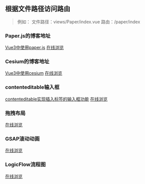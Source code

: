 ## 根据文件路径访问路由
> 例如：
> 文件路径：views/Paper/index.vue
> 路由：/paper/index

### Paper.js的博客地址
[Vue3中使用paper.js](https://blog.csdn.net/qq_44775782/article/details/137052080)
[在线浏览](https://rmq767.github.io/Vue3-Demo/#/paper/index)

### Cesium的博客地址
[Vue3中使用cesium](https://blog.csdn.net/qq_44775782/article/details/138565105)
[在线浏览](https://rmq767.github.io/Vue3-Demo/#/cesium/getData)

### contenteditable输入框
[contenteditable实现插入标签的输入框功能](https://blog.csdn.net/qq_44775782/article/details/139302247)
[在线浏览](https://rmq767.github.io/Vue3-Demo/#/fneditor/index)

### 拖拽布局
<!-- [contenteditable实现插入标签的输入框功能](https://blog.csdn.net/qq_44775782/article/details/139302247) -->
[在线浏览](https://rmq767.github.io/Vue3-Demo/#/draglayout/index)

### GSAP滚动动画
[在线浏览](https://rmq767.github.io/Vue3-Demo/#/gsap/scroll)

### LogicFlow流程图
[在线浏览](https://rmq767.github.io/Vue3-Demo/#/logicflow/index)